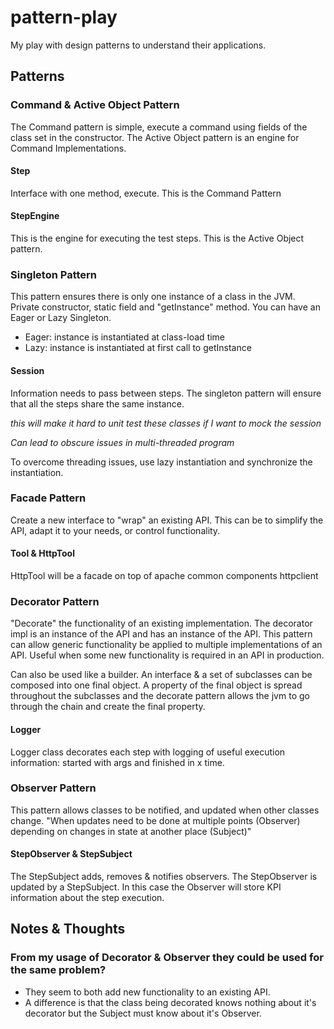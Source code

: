 # pattern-play
My play with design patterns to understand their applications.

## Patterns

### Command & Active Object Pattern

The Command pattern is simple, execute a command using fields of the class set in the constructor.
The Active Object pattern is an engine for Command Implementations.

#### Step

Interface with one method, execute.
This is the Command Pattern

#### StepEngine

This is the engine for executing the test steps.
This is the Active Object pattern.

### Singleton Pattern

This pattern ensures there is only one instance of a class in the JVM.
Private constructor, static field and "getInstance" method.
You can have an Eager or Lazy Singleton.
* Eager: instance is instantiated at class-load time
* Lazy: instance is instantiated at first call to getInstance

#### Session

Information needs to pass between steps. 
The singleton pattern will ensure that all the steps share the same instance.

*this will make it hard to unit test these classes if I want to mock the session*

*Can lead to obscure issues in multi-threaded program*

To overcome threading issues, use lazy instantiation and synchronize the instantiation. 

### Facade Pattern

Create a new interface to "wrap" an existing API.
This can be to simplify the API, adapt it to your needs, or control functionality.

#### Tool & HttpTool

HttpTool will be a facade on top of apache common components httpclient

### Decorator Pattern

"Decorate" the functionality of an existing implementation.
The decorator impl is an instance of the API and has an instance of the API.
This pattern can allow generic functionality be applied to multiple implementations of an API.
Useful when some new functionality is required in an API in production.


Can also be used like a builder. An interface & a set of subclasses can be composed into one final object.
A property of the final object is spread throughout the subclasses and the decorate pattern allows the jvm to go through the chain and create the 
final property.
 
#### Logger

Logger class decorates each step with logging of useful execution information: started with args and finished in x time.

### Observer Pattern

This pattern allows classes to be notified, and updated when other classes change.
"When updates need to be done at multiple points (Observer) depending on changes in state at another place (Subject)"

#### StepObserver & StepSubject

The StepSubject adds, removes & notifies observers. The StepObserver is updated by a StepSubject.
In this case the Observer will store KPI information about the step execution.

## Notes & Thoughts

### From my usage of Decorator & Observer they could be used for the same problem?

* They seem to both add new functionality to an existing API.
* A difference is that the class being decorated knows nothing about it's decorator but the Subject must know about it's Observer.
